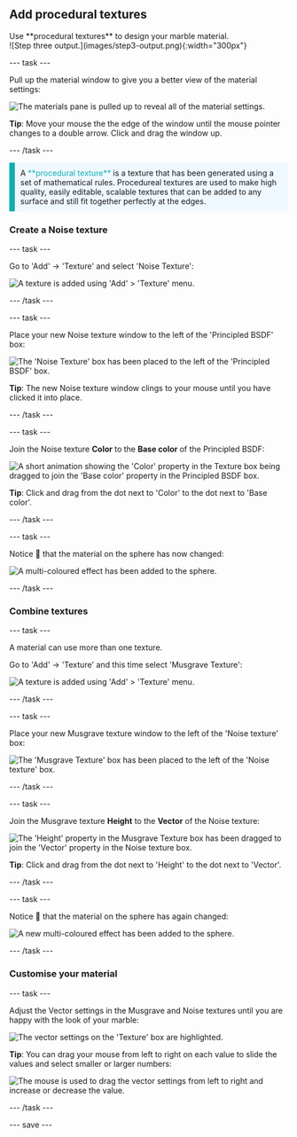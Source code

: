## Add procedural textures

<div style="display: flex; flex-wrap: wrap">
<div style="flex-basis: 200px; flex-grow: 1; margin-right: 15px;">
Use **procedural textures** to design your marble material.
</div>
<div>
![Step three output.](images/step3-output.png){:width="300px"}
</div>
</div>

--- task ---

Pull up the material window to give you a better view of the material settings:

![The materials pane is pulled up to reveal all of the material settings.](images/material-pull-up.gif)

**Tip**: Move your mouse the the edge of the window until the mouse pointer changes to a double arrow. Click and drag the window up. 

--- /task ---

<p style="border-left: solid; border-width:10px; border-color: #0faeb0; background-color: aliceblue; padding: 10px;">
A <span style="color: #0faeb0">**procedural texture**</span> is a texture that has been generated using a set of mathematical rules. Procedureal textures are used to make high quality, easily editable, scalable textures that can be added to any surface and still fit together perfectly at the edges. 
</p>

### Create a Noise texture

--- task ---

Go to 'Add' -> 'Texture' and select 'Noise Texture':

![A texture is added using 'Add' > 'Texture' menu.](images/add-texture.png)

--- /task ---

--- task ---

Place your new Noise texture window to the left of the 'Principled BSDF' box:

![The 'Noise Texture' box has been placed to the left of the 'Principled BSDF' box.](images/texture-left.PNG)

**Tip**: The new Noise texture window clings to your mouse until you have clicked it into place.

--- /task ---

--- task ---

Join the Noise texture **Color** to the **Base color** of the Principled BSDF:

![A short animation showing the 'Color' property in the Texture box being dragged to join the 'Base color' property in the Principled BSDF box.](images/join.gif)

**Tip**: Click and drag from the dot next to 'Color' to the dot next to 'Base color'.

--- /task ---

--- task ---

Notice 👀 that the material on the sphere has now changed:

![A multi-coloured effect has been added to the sphere.](images/colour-sphere.PNG)

--- /task ---

### Combine textures

--- task ---

A material can use more than one texture. 

Go to 'Add' -> 'Texture' and this time select 'Musgrave Texture':

![A texture is added using 'Add' > 'Texture' menu.](images/musgrave-texture.png)

--- /task ---

--- task ---

Place your new Musgrave texture window to the left of the 'Noise texture' box:

![The 'Musgrave Texture' box has been placed to the left of the 'Noise texture' box.](images/musgrave-left.png)

--- /task ---

--- task ---

Join the Musgrave texture **Height** to the **Vector** of the Noise texture:

![The 'Height' property in the Musgrave Texture box has been dragged to join the 'Vector' property in the Noise texture box.](images/join-textures.png)

**Tip**: Click and drag from the dot next to 'Height' to the dot next to 'Vector'.

--- /task ---

--- task ---

Notice 👀 that the material on the sphere has again changed:

![A new multi-coloured effect has been added to the sphere.](images/musgrave-sphere.png)

--- /task ---

### Customise your material

--- task ---

Adjust the Vector settings in the Musgrave and Noise textures until you are happy with the look of your marble:

![The vector settings on the 'Texture' box are highlighted.](images/vector-settings.png)

**Tip**: You can drag your mouse from left to right on each value to slide the values and select smaller or larger numbers:

![The mouse is used to drag the vector settings from left to right and increase or decrease the value.](images/drag.gif)

--- /task ---

--- save ---

